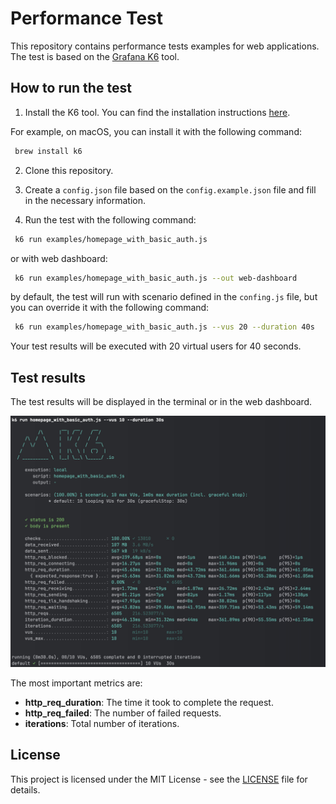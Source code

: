 # Performance Test

This repository contains performance tests examples for web applications.
The test is based on the [Grafana K6](https://k6.io/) tool.

## How to run the test

1. Install the K6 tool. You can find the installation instructions [here](https://k6.io/docs/getting-started/installation/).

For example, on macOS, you can install it with the following command:

```bash
 brew install k6
```

2. Clone this repository.

3. Create a `config.json` file based on the `config.example.json` file and fill in the necessary information.

4. Run the test with the following command:

```bash
 k6 run examples/homepage_with_basic_auth.js
```

or with web dashboard:

```bash
 k6 run examples/homepage_with_basic_auth.js --out web-dashboard
```

by default, the test will run with scenario defined in the `confing.js` file, but you can override it with the following command:

```bash
 k6 run examples/homepage_with_basic_auth.js --vus 20 --duration 40s
```

Your test results will be executed with 20 virtual users for 40 seconds.

## Test results

The test results will be displayed in the terminal or in the web dashboard.

![Terminal](resources/summary.jpg)

The most important metrics are:

- **http_req_duration**: The time it took to complete the request.
- **http_req_failed**: The number of failed requests.
- **iterations**: Total number of iterations.

## License

This project is licensed under the MIT License - see the [LICENSE](LICENSE) file for details.
